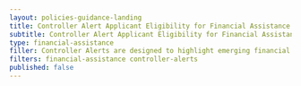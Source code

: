 ```yaml
---
layout: policies-guidance-landing
title: Controller Alert Applicant Eligibility for Financial Assistance and Types of Nonprofit Organizations
subtitle: Controller Alert Applicant Eligibility for Financial Assistance and Types of Nonprofit Organizations
type: financial-assistance
filler: Controller Alerts are designed to highlight emerging financial management issues that may require agency attention or action. These Alerts are intended to inform the Chief Financial Officer (CFO) community of key issues
filters: financial-assistance controller-alerts
published: false 
---
```


<a href="{{ site.baseurl }}/assets/files/Controller Alert Applicant Eligibility for Financial Assistance and Types of Nonprofit Organizations.pdf"></a>
